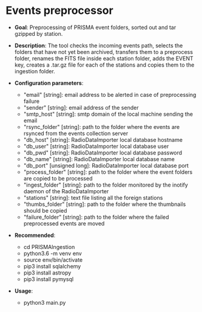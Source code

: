 # Events preprocessor

- **Goal**: Preprocessing of PRISMA event folders, sorted out and tar gzipped by station.

- **Description**: The tool checks the incoming events path, selects the folders that have not yet been archived, transfers them to a preprocess folder, renames the FITS file inside each station folder, adds the EVENT key, creates a .tar.gz file for each of the stations and copies them to the ingestion folder.

- **Configuration parameters**:
    - "email" [string]: email address to be alerted in case of preprocessing failure
    - "sender" [string]: email address of the sender
    - "smtp_host" [string]: smtp domain of the local machine sending the email 
    - "rsync_folder" [string]: path to the folder where the events are rsynced from the events collection server
    - "db_host" [string]: RadioDataImporter local database hostname
    - "db_user" [string]: RadioDataImporter local database user
    - "db_pwd" [string]: RadioDataImporter local database password
    - "db_name" [string]: RadioDataImporter local database name
    - "db_port" [unsigned long]: RadioDataImporter local database port 
    - "process_folder" [string]: path to the folder where the event folders are copied to be processed
    - "ingest_folder" [string]: path to the folder monitored by the inotify daemon of the RadioDataImporter
    - "stations" [string]: text file listing all the foreign stations
    - "thumbs_folder" [string]: path to the folder where the thumbnails should be copied
    - "failure_folder" [string]: path to the folder where the failed preprocessed events are moved

- **Recommended**:
    - cd PRISMAIngestion
    - python3.6 -m venv env
    - source env/bin/activate
    - pip3 install sqlalchemy
    - pip3 install astropy
    - pip3 install pymysql

- **Usage**:
    - python3 main.py
